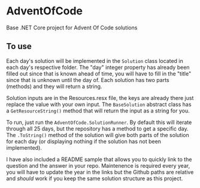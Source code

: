 # AdventOfCode
Base .NET Core project for Advent Of Code solutions

## To use

Each day's solution will be implemented in the `Solution` class located in each day's respective folder.  The "day" integer property has already been filled out since that is known ahead of time, you will have to fill in the "title" since that is unknown until the day of. Each solution has two parts (methods) and they will return a string.

Solution inputs are in the Resources.resx file, the keys are already there just replace the value with your own input.  The `BaseSolution` abstract class has a `GetResourceString()` method that will return the input as a string for you.

To run, just run the `AdventOfCode.SolutionRunner`.  By default this will iterate through all 25 days, but the repository has a method to get a specific day.  The `.ToString()` method of the solution will give both parts of the solution for each day (or displaying nothing if the solution has not been implemented).

I have also included a README sample that allows you to quickly link to the question and the answer in your repo.  Maintenence is required every year, you will have to update the year in the links but the Github paths are relative and _should_ work if you keep the same solution structure as this project.
